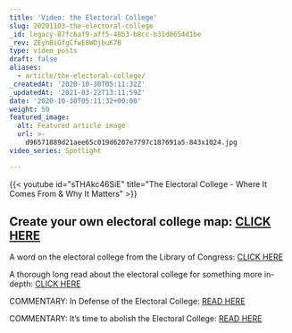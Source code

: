 ```yaml
---
title: 'Video: the Electoral College'
slug: 20201103-the-electoral-college
_id: legacy-87fc6af9-aff5-48b3-b8cc-b31d0654d1be
_rev: ZEyhBiGfgCfwE8WOjbuK7B
type: video_posts
draft: false
aliases:
  - article/the-electoral-college/
_createdAt: '2020-10-30T05:11:32Z'
_updatedAt: '2021-03-22T13:11:59Z'
date: '2020-10-30T05:11:32+00:00'
weight: 50
featured_image:
  alt: Featured article image
  url: >-
    d96571889d21aee65c019d6207e7797c187691a5-843x1024.jpg
video_series: Spotlight

---
```

{{< youtube id="sTHAkc46SiE" title="The Electoral College - Where It Comes From & Why It Matters" >}}

## **Create your own electoral college map: [CLICK HERE](https://www.realclearpolitics.com/epolls/2020/president/create_your_own_president_map.html)**

A word on the electoral college from the Library of Congress: [CLICK HERE](https://www.loc.gov/classroom-materials/elections/presidential-election-process/what-is-the-electoral-college/)

A thorough long read about the electoral college for something more in-depth: [CLICK HERE](https://constitutioncenter.org/debate/special-projects/a-madisonian-constitution-for-all/essay-series/the-constitution-the-presidency-and-partisan-democracy-congress-revises-the-electoral-college-1804)

COMMENTARY: In Defense of the Electoral College: [READ HERE](https://www.nationalaffairs.com/publications/detail/in-defense-of-the-electoral-college)

COMMENTARY: It’s time to abolish the Electoral College: [READ HERE](https://www.brookings.edu/policy2020/bigideas/its-time-to-abolish-the-electoral-college/)